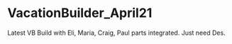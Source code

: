 # VacationBuilder_April21
Latest VB Build with Eli, Maria, Craig, Paul parts integrated. Just need Des.
